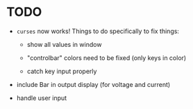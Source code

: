 TODO
====

- `curses` now works! Things to do specifically to fix things:

  - show all values in window

  - "controlbar" colors need to be fixed (only keys in color)

  - catch key input properly

- include Bar in output display (for voltage and current)

- handle user input
